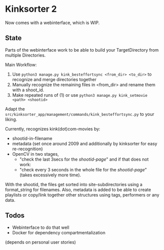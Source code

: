 # Kinksorter 2

Now comes with a webinterface, which is WIP.

## State

Parts of the webinterface work to be able to build your TargetDirectory from multiple Directories.

Main Workflow:
1. Use `python3 manage.py kink_besteffortsync <from_dir> <to_dir>` to recognize and merge directories together
2. Manually recognize the remaining files in <from_dir> and rename them with a shoot_id.
3. Make repeated runs of (1) or use `python3 manage.py kink_setmovie <path> <shootid>`

Adapt the `src/kinksorter_app/management/commands/kink_besteffortsync.py` to your liking.

Currently, recognizes kink(dot)com-movies by:

- shootid-in-filename
- metadata (set once around 2009 and additionally by kinksorter for easy re-recognition)
- OpenCV in two stages,
  - "check the last 3secs for the _shootid-page_" and if that does not work:
  - "check every 3 seconds in the whole file for the _shootid-page_" (takes excessively more time).
  
With the shootid, the files get sorted into site-subdirectories using a format_string for filenames.
Also, metadata is added to be able to create playlists or copy/link together other structures using
tags, performers or any data.

## Todos

- Webinterface to do that well
- Docker for dependency compartmentalization

(depends on personal user stories)